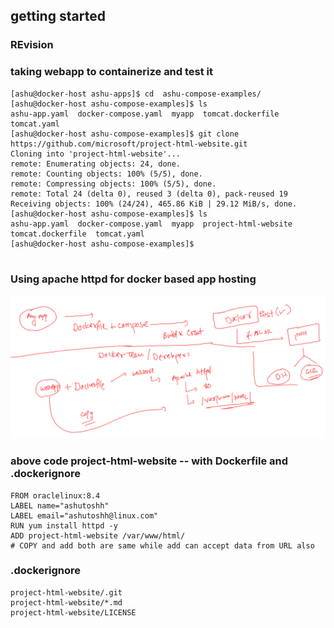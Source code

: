 ## getting started

### REvision 

### taking webapp to containerize and test it 

```
[ashu@docker-host ashu-apps]$ cd  ashu-compose-examples/
[ashu@docker-host ashu-compose-examples]$ ls
ashu-app.yaml  docker-compose.yaml  myapp  tomcat.dockerfile  tomcat.yaml
[ashu@docker-host ashu-compose-examples]$ git clone https://github.com/microsoft/project-html-website.git
Cloning into 'project-html-website'...
remote: Enumerating objects: 24, done.
remote: Counting objects: 100% (5/5), done.
remote: Compressing objects: 100% (5/5), done.
remote: Total 24 (delta 0), reused 3 (delta 0), pack-reused 19
Receiving objects: 100% (24/24), 465.86 KiB | 29.12 MiB/s, done.
[ashu@docker-host ashu-compose-examples]$ ls
ashu-app.yaml  docker-compose.yaml  myapp  project-html-website  tomcat.dockerfile  tomcat.yaml
[ashu@docker-host ashu-compose-examples]$ 


```

### Using apache httpd for docker based app hosting 

<img src="httpd.png">

### above code project-html-website  -- with Dockerfile and .dockerignore

```
FROM oraclelinux:8.4 
LABEL name="ashutoshh"
LABEL email="ashutoshh@linux.com"
RUN yum install httpd -y 
ADD project-html-website /var/www/html/
# COPY and add both are same while add can accept data from URL also 
```

### .dockerignore 

```
project-html-website/.git
project-html-website/*.md
project-html-website/LICENSE
```

